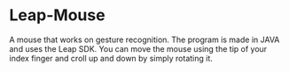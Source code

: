 # Leap-Mouse

A mouse that works on gesture recognition. The program is made in JAVA and uses the Leap SDK. You can move the mouse using the tip of your index finger and croll up and down by simply rotating it.

